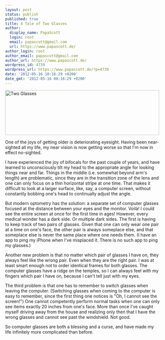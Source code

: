 ```yaml
---
layout: post
status: publish
published: true
title: A Tale of Two Glasses
author:
  display_name: PapaScott
  login: root
  email: papascott@gmail.com
  url: https://www.papascott.de/
author_login: root
author_email: papascott@gmail.com
author_url: https://www.papascott.de/
wordpress_id: 4739
wordpress_url: https://www.papascott.de/?p=4739
date: '2012-05-16 10:16:29 +0200'
date_gmt: '2012-05-16 08:16:29 +0200'
---
```

<p><img src="https://www.papascott.de/wordpress/wp-content/uploads/2012/05/twoglasses.jpg"  alt="Two Glasses"  border="0"  width="500"  height="145" /></p>
<p>One of the joys of getting older is deteriorating eyesight. Having been near-sighted all my life, my near vision is now getting worse so that I'm now in effect no-sighted.</p>
<p>I have experienced the joy of bifocals for the past couple of years, and have learned to unconsciously tilt my head to the appropriate angle for looking things near and far. Things in the middle (i.e. somewhat beyond arm's length) are problematic, since they are in the transition zone of the lens and one can only focus on a thin horizontal stripe at one time. That makes it difficult to look at a larger surface, like, say, a computer screen, without constantly bobbing one's head to continually adjust the angle.</p>
<p>But modern optometry has the solution: a separate set of computer glasses focused at the distance between your eyes and the monitor. Voilà! I could see the entire screen at once for the first time in ages! However, every medical wonder has a dark side. Or multiple dark sides. The first is having to keep track of two pairs of glasses. Given that one can only wear one pair at a time on one's face, the other pair is always someplace else, and that someplace else is never the same place where one needs them. (I have an app to ping my iPhone when I've misplaced it. There is no such app to ping my glasses.)</p>
<p>Another new problem is that no matter which pair of glasses I have on, they always feel like the wrong pair. Even when they are the right pair. I was at least smart enough not to order identical frames for both glasses. The computer glasses have a ridge on the temples, so I can always feel with my fingers which pair I have on, because I can't tell just with my eyes.</p>
<p>The third problem is that one has to remember to switch glasses when leaving the computer. (Switching glasses when coming to the computer is easy to remember, since the first thing one notices is "Oh, I cannot see the screen!") One cannot competently perform normal tasks when one can only see items exactly 20 inches from one's face. More than once I've caught myself driving away from the house and realizing only then that I have the wrong glasses and cannot see past the windshield. Not good.</p>
<p>So computer glasses are both a blessing and a curse, and have made my life infinitely more complicated than before.</p>
